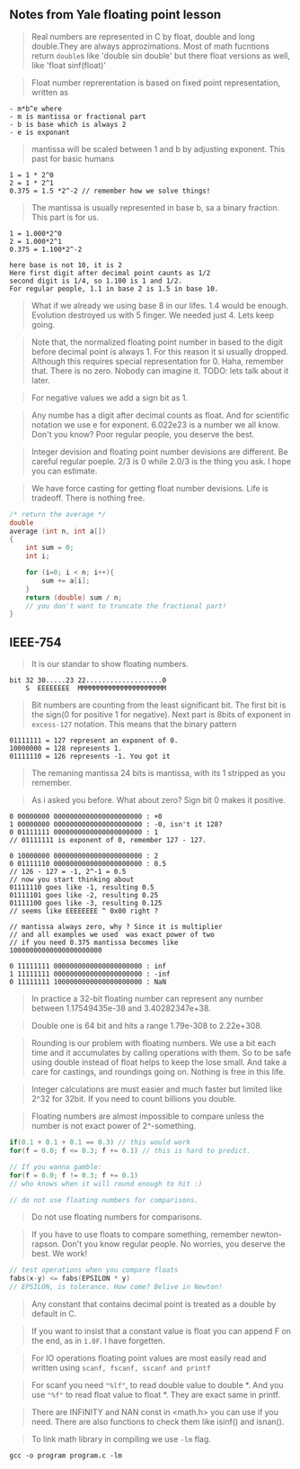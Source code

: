 ## Notes from Yale floating point lesson
> Real numbers are represented in C by float, double and long double.They are always approzimations. Most of math fucntions return `double`s like 'double sin double' but there float versions as well, like 'float sinf(float)'

> Float number reprerentation is based on fixed point representation, written as

    - m*b^e where 
    - m is mantissa or fractional part
    - b is base which is always 2
    - e is exponant

> mantissa will be scaled between 1 and b by adjusting exponent. This past for basic humans

    1 = 1 * 2^0
    2 = 1 * 2^1
    0.375 = 1.5 *2^-2 // remember how we solve things!

> The mantissa is usually represented in base b, sa a binary fraction. This part is for us.

    1 = 1.000*2^0
    2 = 1.000*2^1
    0.375 = 1.100*2^-2 
    
    here base is not 10, it is 2
    Here first digit after decimal point caunts as 1/2
    second digit is 1/4, so 1.100 is 1 and 1/2.
    For regular people, 1.1 in base 2 is 1.5 in base 10.

> What if we already we using base 8 in our lifes. 1.4 would be enough. Evolution destroyed  us with 5 finger. We needed just 4. Lets keep going.

> Note that, the normalized floating point number in based to the digit before decimal point is always 1. For this reason it si usually dropped. Although this requires special representation for 0. Haha, remember that. There is no zero. Nobody can imagine it. TODO: lets talk about it later.

> For negative values we add a sign bit as 1.

> Any numbe has a digit after decimal counts as float. And for scientific notation we use e for exponent. 6.022e23 is a number we all know. Don't you know? Poor regular people, you deserve the best.

> Integer devision and floating point number devisions are different. Be careful regular poeple. 2/3 is 0 while 2.0/3 is the thing you ask. I hope you can estimate.

> We have force casting for getting float number devisions. Life is tradeoff. There is nothing free.
```c
/* return the average */
double
average (int n, int a[])
{
    int sum = 0;
    int i;

    for (i=0; i < n; i++){
        sum += a[i];
    }
    return (double) sum / n;
    // you don't want to truncate the fractional part!
}
```

## IEEE-754
> It is our standar to show floating numbers.

    bit 32 30.....23 22...................0
        S  EEEEEEEE  MMMMMMMMMMMMMMMMMMMMMM

> Bit numbers are counting from the least significant bit. The first bit is the sign(0 for positive 1 for negative). Next part is 8bits of exponent in `excess-127` notation. This means that the binary pattern

    01111111 = 127 represent an exponent of 0. 
    10000000 = 128 represents 1.
    01111110 = 126 represents -1. You got it

> The remaning mantissa 24 bits is mantissa, with its 1 stripped as you remember.

> As i asked you before. What about zero? Sign bit 0 makes it positive.

    0 00000000 0000000000000000000000 : +0
    1 00000000 0000000000000000000000 : -0, isn't it 128?
    0 01111111 0000000000000000000000 : 1
    // 01111111 is exponent of 0, remember 127 - 127.

    0 10000000 0000000000000000000000 : 2
    0 01111110 0000000000000000000000 : 0.5
    // 126 - 127 = -1, 2^-1 = 0.5
    // now you start thinking about
    01111110 goes like -1, resulting 0.5
    01111101 goes like -2, resulting 0.25
    01111100 goes like -3, resulting 0.125
    // seems like EEEEEEEE ^ 0x00 right ?

    // mantissa always zero, why ? Since it is multiplier
    // and all examples we used  was exact power of two
    // if you need 0.375 mantissa becomes like
    10000000000000000000000

    0 11111111 0000000000000000000000 : inf
    1 11111111 0000000000000000000000 : -inf
    0 11111111 1000000000000000000000 : NaN

> In practice a 32-bit floating number can represent any number between 1.17549435e-38 and 3.40282347e+38.

> Double one is 64 bit and hits a range 1.79e-308 to 2.22e+308.

> Rounding is our problem with floating numbers. We use a bit each time and it accumulates by calling operations with them. So to be safe using double instead of float helps to keep the lose small. And take a care for castings, and roundings going on. Nothing is free in this life.

> Integer calculations are must easier and much faster but limited like 2^32 for 32bit. If you need to count billions you double.

> Floating numbers are almost impossible to compare unless the number is not exact power of 2^-something.
```c
if(0.1 + 0.1 + 0.1 == 0.3) // this would work
for(f = 0.0; f <= 0.3; f += 0.1) // this is hard to predict.

// If you wanna gamble:
for(f = 0.0; f != 0.3; f += 0.1) 
// who knows when it will round enough to hit :)

// do not use floating numbers for comparisons.
```

> Do not use floating numbers for comparisons.

> If you have to use floats to compare something, remember newton-rapson. Don't you know regular people. No worries, you deserve the best. We work!

```c
// test operations when you compare floats
fabs(x-y) <= fabs(EPSILON * y)
// EPSILON, is tolerance. How come? Belive in Newton!
```

> Any constant that contains decimal point is treated as a double by default in C. 

> If you want to insist that a constant value is float you can append F on the end, as in `1.0F`. I have forgetten.

> For IO operations floating point values are most easily read and written using `scanf, fscanf, sscanf and printf`

> For scanf you need `"%lf"`, to read double value to double *. And you use `"%f"` to read float value to float *. They are exact same in printf.

> There are INFINITY and NAN const in <math.h> you can use if you need. There are also functions to check them like isinf() and isnan().

> To link math library in compiling we use `-lm` flag.

    gcc -o program program.c -lm

